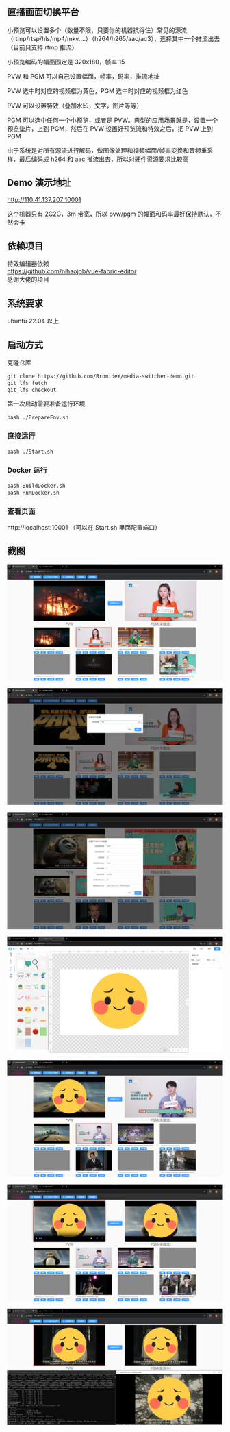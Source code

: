 ## 直播画面切换平台

小预览可以设置多个（数量不限，只要你的机器抗得住）常见的源流（rtmp/rtsp/hls/mp4/mkv....）（h264/h265/aac/ac3），选择其中一个推流出去（目前只支持 rtmp 推流）<br>

小预览编码的幅面固定是 320x180，帧率 15<br>

PVW 和 PGM 可以自己设置幅面，帧率，码率，推流地址 <br>

PVW 选中时对应的视频框为黄色，PGM 选中时对应的视频框为红色<br>

PVW 可以设置特效（叠加水印，文字，图片等等）<br>

PGM 可以选中任何一个小预览，或者是 PVW。典型的应用场景就是，设置一个预览垫片，上到 PGM，然后在 PVW 设置好预览流和特效之后，把 PVW 上到 PGM<br>

由于系统是对所有源流进行解码，做图像处理和视频幅面/帧率变换和音频重采样，最后编码成 h264 和 aac 推流出去，所以对硬件资源要求比较高

## Demo 演示地址

http://110.41.137.207:10001

这个机器只有 2C2G，3m 带宽，所以 pvw/pgm 的幅面和码率最好保持默认，不然会卡

## 依赖项目

特效编辑器依赖<br>
https://github.com/nihaojob/vue-fabric-editor<br>
感谢大佬的项目

## 系统要求

ubuntu 22.04 以上

## 启动方式

克隆仓库

```
git clone https://github.com/BromideY/media-switcher-demo.git
git lfs fetch
git lfs checkout
```

第一次启动需要准备运行环境

```
bash ./PrepareEnv.sh
```

### 直接运行

`bash ./Start.sh`

### Docker 运行

```
bash BuildDocker.sh
bash RunDocker.sh
```

### 查看页面

http://localhost:10001 （可以在 Start.sh 里面配置端口）

## 截图

![](./pic/1.png)

![](./pic/2.png)

![](./pic/3.png)

![](./pic/4.png)

![](./pic/5.png)

![](./pic/6.png)

![](./pic/7.png)
